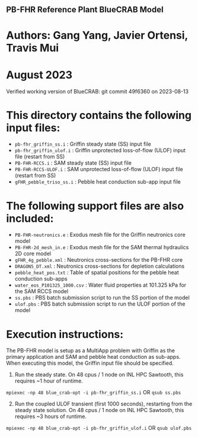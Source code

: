 ## PB-FHR Reference Plant BlueCRAB Model
# Authors: Gang Yang, Javier Ortensi, Travis Mui
# August 2023

Verified working version of BlueCRAB: git commit 49f6360 on 2023-08-13

# This directory contains the following input files:

- `pb-fhr_griffin_ss.i` : Griffin steady state (SS) input file
- `pb-fhr_griffin_ulof.i` : Griffin unprotected loss-of-flow (ULOF) input file (restart from SS)
- `PB-FHR-RCCS.i` : SAM steady state (SS) input file
- `PB-FHR-RCCS-ULOF.i` : SAM unprotected loss-of-flow (ULOF) input file (restart from SS)
- `gFHR_pebble_triso_ss.i` : Pebble heat conduction sub-app input file

# The following support files are also included:

- `PB-FHR-neutronics.e` : Exodus mesh file for the Griffin neutronics core model
- `PB-FHR-2d_mesh_in.e` : Exodus mesh file for the SAM thermal hydraulics 2D core model
- `gFHR_4g_pebble.xml` : Neutronics cross-sections for the PB-FHR core
- `DRAGON5_DT.xml` : Neutronics cross-sections for depletion calculations
- `pebble_heat_pos.txt` : Table of spatial positions for the pebble heat conduction sub-apps
- `water_eos_P101325_1000.csv` : Water fluid properties at 101.325 kPa for the SAM RCCS model
- `ss.pbs` : PBS batch submission script to run the SS portion of the model
- `ulof.pbs` : PBS batch submission script to run the ULOF portion of the model

# Execution instructions:

The PB-FHR model is setup as a MultiApp problem with Griffin as the primary application and SAM and pebble heat conduction as sub-apps. When executing this model, the Griffin input file should be specified.

1. Run the steady state. On 48 cpus / 1 node on INL HPC Sawtooth, this requires ~1 hour of runtime.

`mpiexec -np 48 blue_crab-opt -i pb-fhr_griffin_ss.i`
OR
`qsub ss.pbs`

2. Run the coupled ULOF transient (first 1000 seconds), restarting from the steady state solution. On 48 cpus / 1 node on INL HPC Sawtooth, this requires ~3 hours of runtime.

`mpiexec -np 48 blue_crab-opt -i pb-fhr_griffin_ulof.i`
OR
`qsub ulof.pbs`
